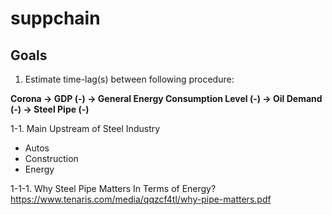 # suppchain

## Goals
1. Estimate time-lag(s) between following procedure:

  **Corona -> GDP (-) -> General Energy Consumption Level (-) -> Oil Demand (-) -> Steel Pipe (-)**
  
  1-1. Main Upstream of Steel Industry
   - Autos
   - Construction
   - Energy
  
   1-1-1. Why Steel Pipe Matters In Terms of Energy?   
    https://www.tenaris.com/media/qqzcf4tl/why-pipe-matters.pdf
